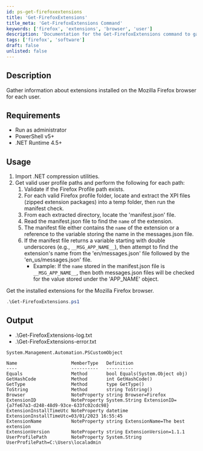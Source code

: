 ```yaml
---
id: ps-get-firefoxextensions
title: 'Get-FirefoxExtensions'
title_meta: 'Get-FirefoxExtensions Command'
keywords: ['firefox', 'extensions', 'browser', 'user']
description: 'Documentation for the Get-FirefoxExtensions command to gather information about extensions installed on the Mozilla Firefox browser for each user.'
tags: ['firefox', 'software']
draft: false
unlisted: false
---
```


## Description
Gather information about extensions installed on the Mozilla Firefox browser for each user.

## Requirements
- Run as administrator
- PowerShell v5+
- .NET Runtime 4.5+

## Usage
1. Import .NET compression utilities.
2. Get valid user profile paths and perform the following for each path:
   1. Validate if the Firefox Profile path exists.
   2. For each valid Firefox profile folder, locate and extract the XPI files (zipped extension packages) into a temp folder, then run the manifest check.
   3. From each extracted directory, locate the 'manifest.json' file.
   4. Read the manifest.json file to find the `name` of the extension.
   5. The manifest file either contains the `name` of the extension or a reference to the variable storing the name in the messages.json file.
   6. If the manifest file returns a variable starting with double underscores (e.g., `__MSG_APP_NAME__`), then attempt to find the extension's name from the 'en/messages.json' file followed by the 'en_us/messages.json' file.
      - Example: If the `name` stored in the manifest.json file is `__MSG_APP_NAME__`, then both messages.json files will be checked for the value stored under the 'APP_NAME' object.

Get the installed extensions for the Mozilla Firefox browser.
```powershell
.\Get-FirefoxExtensions.ps1
```

## Output
- .\Get-FirefoxExtensions-log.txt
- .\Get-FirefoxExtensions-error.txt

```
System.Management.Automation.PSCustomObject

Name                    MemberType   Definition
----                    ----------   ----------
Equals                  Method       bool Equals(System.Object obj)
GetHashCode             Method       int GetHashCode()
GetType                 Method       type GetType()
ToString                Method       string ToString()
Browser                 NoteProperty string Browser=Firefox
ExtensionID             NoteProperty System.String ExtensionID={a7fe67a3-d248-48d9-93ce-633fc02cdc98}
ExtensionInstallTimeUtc NoteProperty datetime ExtensionInstallTimeUtc=03/01/2023 16:55:45
ExtensionName           NoteProperty string ExtensionName=The best extension
ExtensionVersion        NoteProperty string ExtensionVersion=1.1.1
UserProfilePath         NoteProperty System.String UserProfilePath=C:\Users\localadmin
```
